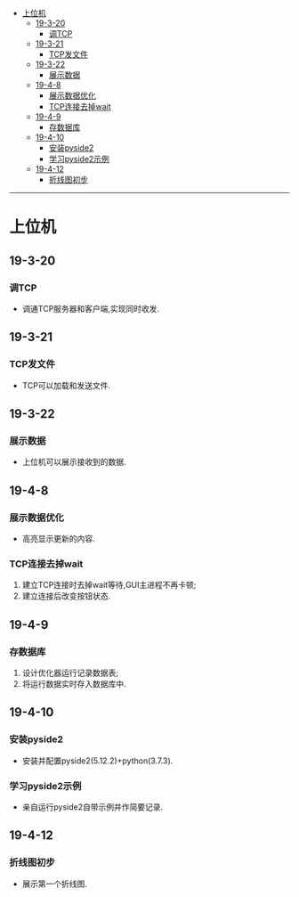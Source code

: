 - [上位机](#上位机)
  - [19-3-20](#19-3-20)
    - [调TCP](#调TCP)
  - [19-3-21](#19-3-21)
    - [TCP发文件](#TCP发文件)
  - [19-3-22](#19-3-22)
    - [展示数据](#展示数据)
  - [19-4-8](#19-4-8)
    - [展示数据优化](#展示数据优化)
    - [TCP连接去掉wait](#TCP连接去掉wait)
  - [19-4-9](#19-4-9)
    - [存数据库](#存数据库)
  - [19-4-10](#19-4-10)
    - [安装pyside2](#安装pyside2)
    - [学习pyside2示例](#学习pyside2示例)
  - [19-4-12](#19-4-12)
    - [折线图初步](#折线图初步)

---

# 上位机

## 19-3-20

### 调TCP

* 调通TCP服务器和客户端,实现同时收发.

## 19-3-21

### TCP发文件

* TCP可以加载和发送文件.

## 19-3-22

### 展示数据

* 上位机可以展示接收到的数据.

## 19-4-8

### 展示数据优化

* 高亮显示更新的内容.

### TCP连接去掉wait

1. 建立TCP连接时去掉wait等待,GUI主进程不再卡顿;
2. 建立连接后改变按钮状态.

## 19-4-9

### 存数据库

1. 设计优化器运行记录数据表;
2. 将运行数据实时存入数据库中.

## 19-4-10

### 安装pyside2

* 安装并配置pyside2(5.12.2)+python(3.7.3).

### 学习pyside2示例

* 亲自运行pyside2自带示例并作简要记录.

## 19-4-12

### 折线图初步

* 展示第一个折线图.
